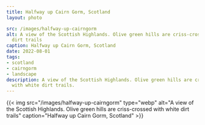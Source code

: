 ```yaml
---
title: Halfway up Cairn Gorm, Scotland
layout: photo

src: /images/halfway-up-cairngorm
alt: A view of the Scottish Highlands. Olive green hills are criss-crossed with white
  dirt trails
caption: Halfway up Cairn Gorm, Scotland
date: 2022-08-01
tags:
- scotland
- cairngorm
- landscape
description: A view of the Scottish Highlands. Olive green hills are criss-crossed
  with white dirt trails.
---
```


{{< img src="/images/halfway-up-cairngorm" type="webp" alt="A view of the Scottish Highlands. Olive green hills are criss-crossed with white dirt trails" caption="Halfway up Cairn Gorm, Scotland" >}}
